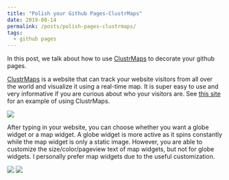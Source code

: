 ```yaml
---
title: "Polish your Github Pages-ClustrMaps"
date: 2019-08-14
permalink: /posts/polish-pages-clustrmaps/
tags:
  - github pages
---
```


In this post, we talk about how to use [ClustrMaps](https://clustrmaps.com/) to decorate your github pages.

[ClustrMaps](https://clustrmaps.com/) is a website that can track your website visitors from all over the world and visualize it using a real-time map. It is super easy to use and very informative if you are curious about who your visitors are. See [this site](https://williamlwj.github.io/About) for an example of using ClustrMaps.  

<img src='images/clustrmap_website.png'> 

After typing in your website, you can choose whether you want a globe widget or a map widget. A globe widget is more active as it spins constantly while the map widget is only a static image. However, you are able to customize the size/color/pageview text of map widgets, but not for globe widgets. I personally prefer map widgets due to the useful customization. 

<img src='images/globe_widget.png'>  
<img src='images/map_widget.png'> 
